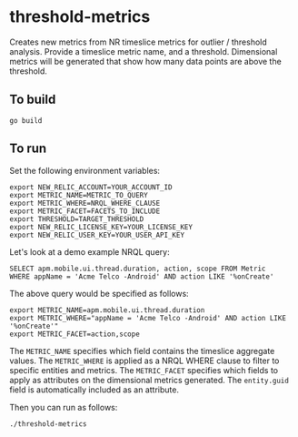 # threshold-metrics
Creates new metrics from NR timeslice metrics for outlier / threshold analysis.
Provide a timeslice metric name, and a threshold.  Dimensional metrics will be generated that
show how many data points are above the threshold.

## To build
```
go build
```

## To run
Set the following environment variables:
```
export NEW_RELIC_ACCOUNT=YOUR_ACCOUNT_ID
export METRIC_NAME=METRIC_TO_QUERY
export METRIC_WHERE=NRQL_WHERE_CLAUSE
export METRIC_FACET=FACETS_TO_INCLUDE
export THRESHOLD=TARGET_THRESHOLD
export NEW_RELIC_LICENSE_KEY=YOUR_LICENSE_KEY
export NEW_RELIC_USER_KEY=YOUR_USER_API_KEY
```
Let's look at a demo example NRQL query:
```
SELECT apm.mobile.ui.thread.duration, action, scope FROM Metric
WHERE appName = 'Acme Telco -Android' AND action LIKE '%onCreate'
```
The above query would be specified as follows:
```
export METRIC_NAME=apm.mobile.ui.thread.duration
export METRIC_WHERE="appName = 'Acme Telco -Android' AND action LIKE '%onCreate'"
export METRIC_FACET=action,scope
```
The `METRIC_NAME` specifies which field contains the timeslice aggregate values.
The `METRIC_WHERE` is applied as a NRQL WHERE clause to filter to specific entities and metrics.
The `METRIC_FACET` specifies which fields to apply as attributes on the dimensional metrics generated.
The `entity.guid` field is automatically included as an attribute.

Then you can run as follows:
```
./threshold-metrics
```
